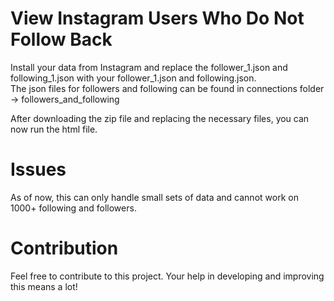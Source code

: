 # View Instagram Users Who Do Not Follow Back
Install your data from Instagram and replace the follower_1.json and following_1.json with your follower_1.json and following.json.<br>
The json files for followers and following can be found in 
connections folder -> followers_and_following 

After downloading the zip file and replacing the necessary files, you can now run the html file.

# Issues
As of now, this can only handle small sets of data and cannot work on 1000+ following and followers.

# Contribution
Feel free to contribute to this project. Your help in developing and improving this means a lot!
